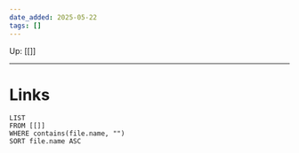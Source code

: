 ```yaml
---
date_added: 2025-05-22
tags: []
---
```

Up: [[]]
___
 
# Links
```dataview
LIST
FROM [[]]
WHERE contains(file.name, "")
SORT file.name ASC
```
